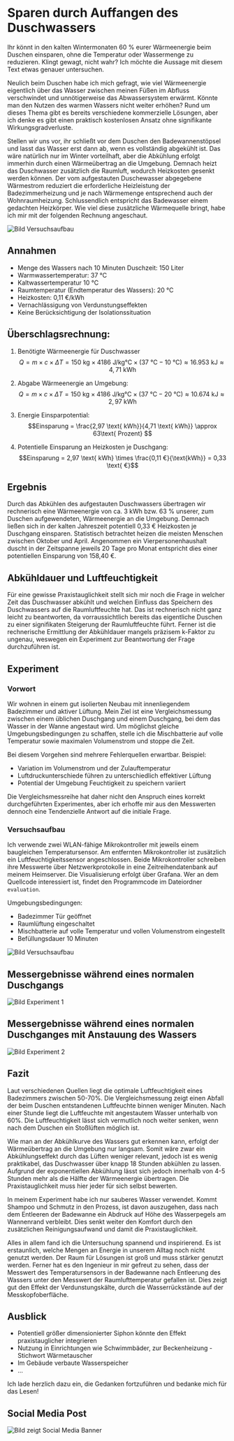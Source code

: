 # Sparen durch Auffangen des Duschwassers

Ihr könnt in den kalten Wintermonaten 60 % eurer Wärmeenergie beim Duschen einsparen, ohne die Temperatur oder Wassermenge zu reduzieren. Klingt gewagt, nicht wahr? Ich möchte die Aussage mit diesem Text etwas genauer untersuchen.

Neulich beim Duschen habe ich mich gefragt, wie viel Wärmeenergie eigentlich über das Wasser zwischen meinen Füßen im Abfluss verschwindet und unnötigerweise das Abwassersystem erwärmt. Könnte man den Nutzen des warmen Wassers nicht weiter erhöhen? Rund um dieses Thema gibt es bereits verschiedene kommerzielle Lösungen, aber ich denke es gibt einen praktisch kostenlosen Ansatz ohne signifikante Wirkungsgradverluste.

Stellen wir uns vor, ihr schließt vor dem Duschen den Badewannenstöpsel und lasst das Wasser erst dann ab, wenn es vollständig abgekühlt ist. Das wäre natürlich nur im Winter vorteilhaft, aber die Abkühlung erfolgt immerhin durch einen Wärmeübertrag an die Umgebung. Demnach heizt das Duschwasser zusätzlich die Raumluft, wodurch Heizkosten gesenkt werden können. Der vom aufgestauten Duschewasser abgegebene Wärmestrom reduziert die erforderliche Heizleistung der Badezimmerheizung und je nach Wärmemenge entsprechend auch der Wohnraumheizung. Schlussendlich entspricht das Badewasser einem gedachten Heizkörper. Wie viel diese zusätzliche Wärmequelle bringt, habe ich mir mit der folgenden Rechnung angeschaut.

![Bild Versuchsaufbau](readme/systemgrenzen.jpg)

## Annahmen

- Menge des Wassers nach 10 Minuten Duschzeit: 150 Liter
- Warmwassertemperatur: 37 °C
- Kaltwassertemperatur 10 °C
- Raumtemperatur (Endtemperatur des Wassers): 20 °C
- Heizkosten: 0,11 €/kWh
- Vernachlässigung von Verdunstungseffekten
- Keine Berücksichtigung der Isolationssituation

## Überschlagsrechnung:

1. Benötigte Wärmeenergie für Duschwasser
   $$Q = m \times c \times ΔT = 150 \text{ kg} \times 4186 \text{ J/kg°C} \times (37\text{ °C} - 10\text{ °C}) \approx 16.953 \text{ kJ} \approx 4,71 \text{ kWh}$$

1. Abgabe Wärmeenergie an Umgebung:
   $$Q = m \times c \times ΔT = 150 \text{ kg} \times 4186 \text{ J/kg°C} \times (37\text{ °C} - 20\text{ °C}) \approx 10.674 \text{ kJ} \approx 2,97 \text{ kWh}$$

1. Energie Einsparpotential:
   $$Einsparung = \frac{2,97 \text{ kWh}}{4,71 \text{ kWh}} \approx 63\text{ Prozent} $$

1. Potentielle Einsparung an Heizkosten je Duschgang:
   $$Einsparung = 2,97 \text{ kWh} \times \frac{0,11 €}{\text{kWh}} = 0,33 \text{ €}$$

## Ergebnis

Durch das Abkühlen des aufgestauten Duschwassers übertragen wir rechnerisch eine Wärmeenergie von ca. 3 kWh bzw. 63 % unserer, zum Duschen aufgewendeten, Wärmeenergie an die Umgebung. Demnach ließen sich in der kalten Jahreszeit potentiell 0,33 € Heizkosten je Duschgang einsparen. Statistisch betrachtet heizen die meisten Menschen zwischen Oktober und April. Angenommen ein Vierpersonenhaushalt duscht in der Zeitspanne jeweils 20 Tage pro Monat entspricht dies einer potentiellen Einsparung von 158,40 €.

## Abkühldauer und Luftfeuchtigkeit

Für eine gewisse Praxistauglichkeit stellt sich mir noch die Frage in welcher Zeit das Duschwasser abkühlt und welchen Einfluss das Speichern des Duschwassers auf die Raumluftfeuchte hat. Das ist rechnerisch nicht ganz leicht zu beantworten, da vorraussichtlich bereits das eigentliche Duschen zu einer signifikaten Steigerung der Raumluftfeuchte führt. Ferner ist die rechnerische Ermittlung der Abkühldauer mangels präzisem k-Faktor zu ungenau, weswegen ein Experiment zur Beantwortung der Frage durchzuführen ist.

## Experiment

### Vorwort

Wir wohnen in einem gut isolierten Neubau mit innenliegendem Badezimmer und aktiver Lüftung. Mein Ziel ist eine Vergleichsmessung zwischen einem üblichen Duschgang und einem Duschgang, bei dem das Wasser in der Wanne angestaut wird. Um möglichst gleiche Umgebungsbedingungen zu schaffen, stelle ich die Mischbatterie auf volle Temperatur sowie maximalen Volumenstrom und stoppe die Zeit.

Bei diesem Vorgehen sind mehrere Fehlerquellen erwartbar. Beispiel:

- Variation im Volumenstrom und der Zulauftemperatur
- Luftdruckunterschiede führen zu unterschiedlich effektiver Lüftung
- Potential der Umgebung Feuchtigkeit zu speichern variiert

Die Vergleichsmessreihe hat daher nicht den Anspruch eines korrekt durchgeführten Experimentes, aber ich erhoffe mir aus den Messwerten dennoch eine Tendenzielle Antwort auf die initiale Frage.

### Versuchsaufbau

Ich verwende zwei WLAN-fähige Mikrokontroller mit jeweils einem baugleichen Temperatursensor. Am entfernten Mikrokontroller ist zusätzlich ein Luftfeuchtigkeitssensor angeschlossen. Beide Mikrokontroller schreiben ihre Messwerte über Netzwerkprotokolle in eine Zeitreihendatenbank auf meinem Heimserver. Die Visualisierung erfolgt über Grafana. Wer an dem Quellcode interessiert ist, findet den Programmcode im Dateiordner `evaluation`.

Umgebungsbedingungen:

- Badezimmer Tür geöffnet
- Raumlüftung eingeschaltet
- Mischbatterie auf volle Temperatur und vollen Volumenstrom eingestellt
- Befüllungsdauer 10 Minuten

![Bild Versuchsaufbau](readme/versuchsaufbau.jpg)

## Messergebnisse während eines normalen Duschgangs

![Bild Experiment 1](readme/experiment_1.jpg)

## Messergebnisse während eines normalen Duschganges mit Anstauung des Wassers

![Bild Experiment 2](readme/experiment_2.jpg)

## Fazit

Laut verschiedenen Quellen liegt die optimale Luftfeuchtigkeit eines Badezimmers zwischen 50-70%. Die Vergleichsmessung zeigt einen Abfall der beim Duschen entstandenen Luftfeuchte binnen weniger Minuten. Nach einer Stunde liegt die Luftfeuchte mit angestautem Wasser unterhalb von 60%. Die Luftfeuchtigkeit lässt sich vermutlich noch weiter senken, wenn nach dem Duschen ein Stoßlüften möglich ist.

Wie man an der Abkühlkurve des Wassers gut erkennen kann, erfolgt der Wärmeübertrag an die Umgebung nur langsam. Somit wäre zwar ein Abkühlungseffekt durch das Lüften weniger relevant, jedoch ist es wenig praktikabel, das Duschwasser über knapp 18 Stunden abkühlen zu lassen. Aufgrund der exponentiellen Abkühlung lässt sich jedoch innerhalb von 4-5 Stunden mehr als die Hälfte der Wärmeenergie übertragen. Die Praxistauglichkeit muss hier jeder für sich selbst bewerten.

In meinem Experiment habe ich nur sauberes Wasser verwendet. Kommt Shampoo und Schmutz in den Prozess, ist davon auszugehen, dass nach dem Entleeren der Badewanne ein Abdruck auf Höhe des Wasserpegels am Wannenrand verbleibt. Dies senkt weiter den Komfort durch den zusätzlichen Reinigungsaufwand und damit die Praxistauglichkeit.

Alles in allem fand ich die Untersuchung spannend und inspirierend. Es ist erstaunlich, welche Mengen an Energie in unserem Alltag noch nicht genutzt werden. Der Raum für Lösungen ist groß und muss stärker genutzt werden. Ferner hat es den Ingenieur in mir gefreut zu sehen, dass der Messwert des Temperatursensors in der Badewanne nach Entleerung des Wassers unter den Messwert der Raumlufttemperatur gefallen ist. Dies zeigt gut den Effekt der Verdunstungskälte, durch die Wasserrückstände auf der Messkopfoberfläche.

## Ausblick

- Potentiell größer dimensionierter Siphon könnte den Effekt praxistauglicher integrieren
- Nutzung in Einrichtungen wie Schwimmbäder, zur Beckenheizung - Stichwort Wärmetauscher
- Im Gebäude verbaute Wasserspeicher
- ...

Ich lade herzlich dazu ein, die Gedanken fortzuführen und bedanke mich für das Lesen!

## Social Media Post

![Bild zeigt Social Media Banner](readme/titelbild.webp)
